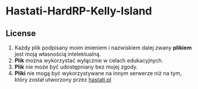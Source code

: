 # Hastati-HardRP-Kelly-Island
## License
1. Każdy plik podpisany moim imieniem i nazwiskiem dalej zwany **plikiem** jest moją własnością intelektualną.
2. **Plik** można wykorzystać wyłącznie w celach edukacyjnych.
3. **Plik** nie może być udostępniany bez mojej zgody.
4. **Pliki** nie mogą być wykorzystywane na innym serwerze niż na tym, który został utworzony przez [hastati.pl](http://hastati.pl)
